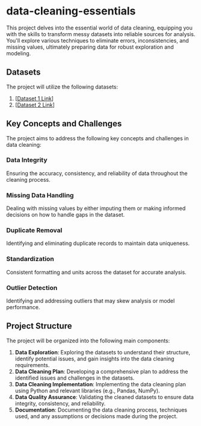 # data-cleaning-essentials
This project delves into the essential world of data cleaning, equipping you with the skills to transform messy datasets into reliable sources for analysis. You'll explore various techniques to eliminate errors, inconsistencies, and missing values, ultimately preparing data for robust exploration and modeling.

## Datasets
The project will utilize the following datasets:

1. [[Dataset 1 Link](https://www.kaggle.com/datasets/dgomonov/new-york-city-airbnb-open-data)]
2. [[Dataset 2 Link](https://www.kaggle.com/datasets/datasnaek/youtube-new?select=CAvideos.csv)]

## Key Concepts and Challenges
The project aims to address the following key concepts and challenges in data cleaning:

### Data Integrity
Ensuring the accuracy, consistency, and reliability of data throughout the cleaning process.

### Missing Data Handling
Dealing with missing values by either imputing them or making informed decisions on how to handle gaps in the dataset.

### Duplicate Removal
Identifying and eliminating duplicate records to maintain data uniqueness.

### Standardization
Consistent formatting and units across the dataset for accurate analysis.

### Outlier Detection
Identifying and addressing outliers that may skew analysis or model performance.

## Project Structure
The project will be organized into the following main components:

1. **Data Exploration**: Exploring the datasets to understand their structure, identify potential issues, and gain insights into the data cleaning requirements.
2. **Data Cleaning Plan**: Developing a comprehensive plan to address the identified issues and challenges in the datasets.
3. **Data Cleaning Implementation**: Implementing the data cleaning plan using Python and relevant libraries (e.g., Pandas, NumPy).
4. **Data Quality Assurance**: Validating the cleaned datasets to ensure data integrity, consistency, and reliability.
5. **Documentation**: Documenting the data cleaning process, techniques used, and any assumptions or decisions made during the project.
